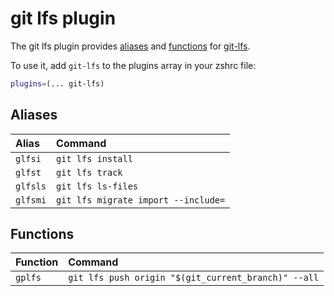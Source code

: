 # git lfs plugin

The git lfs plugin provides [aliases](#aliases) and [functions](#functions) for [git-lfs](https://github.com/git-lfs/git-lfs).

To use it, add `git-lfs` to the plugins array in your zshrc file:

```zsh
plugins=(... git-lfs)
```

## Aliases

| Alias    | Command                             |
| :------- | :---------------------------------- |
| `glfsi`  | `git lfs install`                   |
| `glfst`  | `git lfs track`                     |
| `glfsls` | `git lfs ls-files`                  |
| `glfsmi` | `git lfs migrate import --include=` |

## Functions

| Function | Command                                             |
| :------- | :-------------------------------------------------- |
| `gplfs`  | `git lfs push origin "$(git_current_branch)" --all` |
